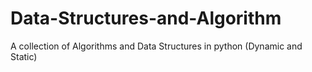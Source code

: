 # Data-Structures-and-Algorithm
A collection of Algorithms and Data Structures in python (Dynamic and Static)
